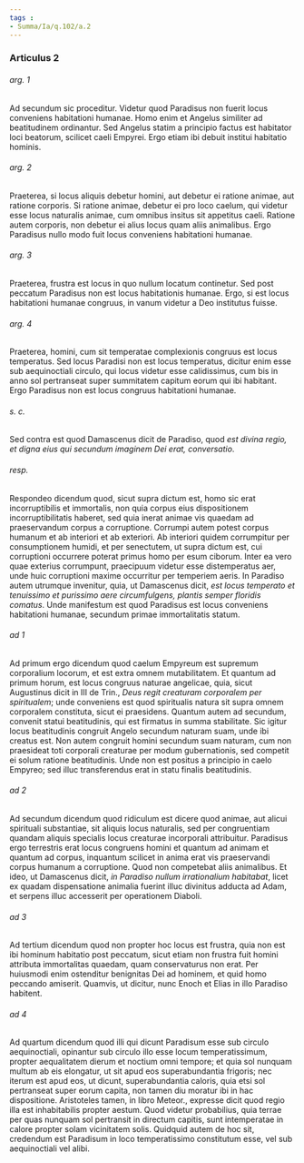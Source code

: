 ```yaml
---
tags : 
- Summa/Ia/q.102/a.2
---
```


### Articulus 2

###### arg. 1
Ad secundum sic proceditur. Videtur quod Paradisus non fuerit locus conveniens habitationi humanae. Homo enim et Angelus similiter ad beatitudinem ordinantur. Sed Angelus statim a principio factus est habitator loci beatorum, scilicet caeli Empyrei. Ergo etiam ibi debuit institui habitatio hominis.

###### arg. 2
Praeterea, si locus aliquis debetur homini, aut debetur ei ratione animae, aut ratione corporis. Si ratione animae, debetur ei pro loco caelum, qui videtur esse locus naturalis animae, cum omnibus insitus sit appetitus caeli. Ratione autem corporis, non debetur ei alius locus quam aliis animalibus. Ergo Paradisus nullo modo fuit locus conveniens habitationi humanae.

###### arg. 3
Praeterea, frustra est locus in quo nullum locatum continetur. Sed post peccatum Paradisus non est locus habitationis humanae. Ergo, si est locus habitationi humanae congruus, in vanum videtur a Deo institutus fuisse.

###### arg. 4
Praeterea, homini, cum sit temperatae complexionis congruus est locus temperatus. Sed locus Paradisi non est locus temperatus, dicitur enim esse sub aequinoctiali circulo, qui locus videtur esse calidissimus, cum bis in anno sol pertranseat super summitatem capitum eorum qui ibi habitant. Ergo Paradisus non est locus congruus habitationi humanae.

###### s. c.
Sed contra est quod Damascenus dicit de Paradiso, quod *est divina regio, et digna eius qui secundum imaginem Dei erat, conversatio*.

###### resp.
Respondeo dicendum quod, sicut supra dictum est, homo sic erat incorruptibilis et immortalis, non quia corpus eius dispositionem incorruptibilitatis haberet, sed quia inerat animae vis quaedam ad praeservandum corpus a corruptione. Corrumpi autem potest corpus humanum et ab interiori et ab exteriori. Ab interiori quidem corrumpitur per consumptionem humidi, et per senectutem, ut supra dictum est, cui corruptioni occurrere poterat primus homo per esum ciborum. Inter ea vero quae exterius corrumpunt, praecipuum videtur esse distemperatus aer, unde huic corruptioni maxime occurritur per temperiem aeris. In Paradiso autem utrumque invenitur, quia, ut Damascenus dicit, *est locus temperato et tenuissimo et purissimo aere circumfulgens, plantis semper floridis comatus*. Unde manifestum est quod Paradisus est locus conveniens habitationi humanae, secundum primae immortalitatis statum.

###### ad 1
Ad primum ergo dicendum quod caelum Empyreum est supremum corporalium locorum, et est extra omnem mutabilitatem. Et quantum ad primum horum, est locus congruus naturae angelicae, quia, sicut Augustinus dicit in III de Trin., *Deus regit creaturam corporalem per spiritualem*; unde conveniens est quod spiritualis natura sit supra omnem corporalem constituta, sicut ei praesidens. Quantum autem ad secundum, convenit statui beatitudinis, qui est firmatus in summa stabilitate. Sic igitur locus beatitudinis congruit Angelo secundum naturam suam, unde ibi creatus est. Non autem congruit homini secundum suam naturam, cum non praesideat toti corporali creaturae per modum gubernationis, sed competit ei solum ratione beatitudinis. Unde non est positus a principio in caelo Empyreo; sed illuc transferendus erat in statu finalis beatitudinis.

###### ad 2
Ad secundum dicendum quod ridiculum est dicere quod animae, aut alicui spirituali substantiae, sit aliquis locus naturalis, sed per congruentiam quandam aliquis specialis locus creaturae incorporali attribuitur. Paradisus ergo terrestris erat locus congruens homini et quantum ad animam et quantum ad corpus, inquantum scilicet in anima erat vis praeservandi corpus humanum a corruptione. Quod non competebat aliis animalibus. Et ideo, ut Damascenus dicit, *in Paradiso nullum irrationalium habitabat*, licet ex quadam dispensatione animalia fuerint illuc divinitus adducta ad Adam, et serpens illuc accesserit per operationem Diaboli.

###### ad 3
Ad tertium dicendum quod non propter hoc locus est frustra, quia non est ibi hominum habitatio post peccatum, sicut etiam non frustra fuit homini attributa immortalitas quaedam, quam conservaturus non erat. Per huiusmodi enim ostenditur benignitas Dei ad hominem, et quid homo peccando amiserit. Quamvis, ut dicitur, nunc Enoch et Elias in illo Paradiso habitent.

###### ad 4
Ad quartum dicendum quod illi qui dicunt Paradisum esse sub circulo aequinoctiali, opinantur sub circulo illo esse locum temperatissimum, propter aequalitatem dierum et noctium omni tempore; et quia sol nunquam multum ab eis elongatur, ut sit apud eos superabundantia frigoris; nec iterum est apud eos, ut dicunt, superabundantia caloris, quia etsi sol pertranseat super eorum capita, non tamen diu moratur ibi in hac dispositione. Aristoteles tamen, in libro Meteor., expresse dicit quod regio illa est inhabitabilis propter aestum. Quod videtur probabilius, quia terrae per quas nunquam sol pertransit in directum capitis, sunt intemperatae in calore propter solam vicinitatem solis. Quidquid autem de hoc sit, credendum est Paradisum in loco temperatissimo constitutum esse, vel sub aequinoctiali vel alibi.

